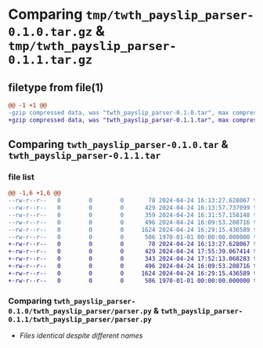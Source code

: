 # Comparing `tmp/twth_payslip_parser-0.1.0.tar.gz` & `tmp/twth_payslip_parser-0.1.1.tar.gz`

## filetype from file(1)

```diff
@@ -1 +1 @@
-gzip compressed data, was "twth_payslip_parser-0.1.0.tar", max compression
+gzip compressed data, was "twth_payslip_parser-0.1.1.tar", max compression
```

## Comparing `twth_payslip_parser-0.1.0.tar` & `twth_payslip_parser-0.1.1.tar`

### file list

```diff
@@ -1,6 +1,6 @@
--rw-r--r--   0        0        0       78 2024-04-24 16:13:27.628067 twth_payslip_parser-0.1.0/README.md
--rw-r--r--   0        0        0      429 2024-04-24 16:13:57.737099 twth_payslip_parser-0.1.0/pyproject.toml
--rw-r--r--   0        0        0      359 2024-04-24 16:31:57.158148 twth_payslip_parser-0.1.0/twth_payslip_parser/__init__.py
--rw-r--r--   0        0        0      496 2024-04-24 16:09:53.208716 twth_payslip_parser-0.1.0/twth_payslip_parser/decrypter.py
--rw-r--r--   0        0        0     1624 2024-04-24 16:29:15.436589 twth_payslip_parser-0.1.0/twth_payslip_parser/parser.py
--rw-r--r--   0        0        0      506 1970-01-01 00:00:00.000000 twth_payslip_parser-0.1.0/PKG-INFO
+-rw-r--r--   0        0        0       78 2024-04-24 16:13:27.628067 twth_payslip_parser-0.1.1/README.md
+-rw-r--r--   0        0        0      429 2024-04-24 17:55:39.067414 twth_payslip_parser-0.1.1/pyproject.toml
+-rw-r--r--   0        0        0      343 2024-04-24 17:52:13.068283 twth_payslip_parser-0.1.1/twth_payslip_parser/__init__.py
+-rw-r--r--   0        0        0      496 2024-04-24 16:09:53.208716 twth_payslip_parser-0.1.1/twth_payslip_parser/decrypter.py
+-rw-r--r--   0        0        0     1624 2024-04-24 16:29:15.436589 twth_payslip_parser-0.1.1/twth_payslip_parser/parser.py
+-rw-r--r--   0        0        0      506 1970-01-01 00:00:00.000000 twth_payslip_parser-0.1.1/PKG-INFO
```

### Comparing `twth_payslip_parser-0.1.0/twth_payslip_parser/parser.py` & `twth_payslip_parser-0.1.1/twth_payslip_parser/parser.py`

 * *Files identical despite different names*

